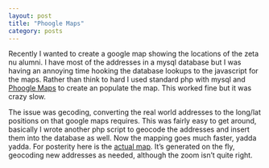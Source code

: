```yaml
---
layout: post
title: "Phoogle Maps"
category: posts
---
```

<p>Recently I wanted to create a google map showing the locations of the zeta nu alumni. I have most of the addresses in a mysql database but I was having an annoying time hooking the database lookups to the javascript for the maps. Rather than think to hard I used standard php with mysql and <a href="http://web.archive.org/web/20071216061221/http://www.systemsevendesigns.com/phoogle" onclick="javascript:urchinTracker ('/outbound/article/www.systemsevendesigns.com');">Phoogle Maps</a> to create an populate the map. This worked fine but it was crazy slow.</p>
<p>The issue was gecoding, converting the real world addresses to the long/lat positions on that google maps requires. This was fairly easy to get around, basically I wrote another php script to geocode the addresses and insert them into the database as well. Now the mapping goes much faster, yadda yadda. For posterity here is the <a href="http://web.archive.org/web/20071216061221/http://zetanu.net/maps/cached_zn.php" onclick="javascript:urchinTracker ('/outbound/article/zetanu.net');">actual map</a>. It&#8217;s generated on the fly, geocoding new addresses as needed, although the zoom isn&#8217;t quite right.</p>